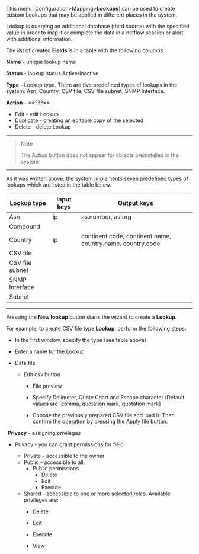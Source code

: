 This menu [Configuration>Mapping>**Lookups**] can be used to create custom Lookups that may be applied in different places in the system.

Lookup is querying an additional database (third source) with the specified value in order to map it or complete the data in a netflow session or alert with additional information.

The list of created **Fields**  is in a table with the following columns:

**Name** - unique lookup name

**Status** - lookup status Active/Inactive

**Type** - Lookup type. There are five predefined types of lookups in the system: Asn, Country, CSV file, CSV file subnet, SNMP Interface.

**Action** - ==???==

- Edit - edit Lookup
- Duplicate -  creating an editable copy of the selected
- Delete - delete Lookup

---

> Note
>
> The Action button does not appear for objects preinstalled in the system

---

As it was written above, the system implements seven predefined types of lookups which are listed in the table below.

| Lookup type     | Input keys | Output keys                                                |
| --------------- | ---------- | ---------------------------------------------------------- |
| Asn             | ip         | as.number, as.org                                          |
| Compound        |            |                                                            |
| Country         | ip         | continent.code, continent.name, country.name, country.code |
| CSV file        |            |                                                            |
| CSV file subnet |            |                                                            |
| SNMP Interface  |            |                                                            |
| Subnet          |            |                                                            |

---

Pressing the **New lookup** button starts the wizard to create a **Lookup**.

For example, to create CSV file type **Lookup**, perform the following steps:

- In the first window, specify the type (see table above)

- Enter a name for the Lookup

- Data file

  - Edit csv button 
    - File preview

    - Specify Delimeter, Quote Chart and Escape character (Default values are [comma, quotation mark, quotation mark]

    - Choose the previously prepared CSV file and load it. Then confirm the operation by pressing the Apply file button.





​	**Privacy** - assigning privileges 

- Privacy - you can grant permissions for field

  - Private - accessible to the owner
  - Public - accessible to all. 
    - Public permissions
      - Delete
      - Edit
      - Execute
  - Shared - accessible to one or more selected roles. Available privileges are:
    - Delete

    - Edit

    - Execute

    - View







